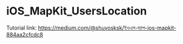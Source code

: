 # iOS_MapKit_UsersLocation

Tutorial link: https://medium.com/@shuvosksk/ইওএস-ম্যাপ-ios-mapkit-884aa2cfcdc8
